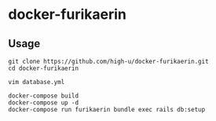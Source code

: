 # docker-furikaerin

## Usage

```
git clone https://github.com/high-u/docker-furikaerin.git
cd docker-furikaerin

vim database.yml

docker-compose build 
docker-compose up -d
docker-compose run furikaerin bundle exec rails db:setup
```

